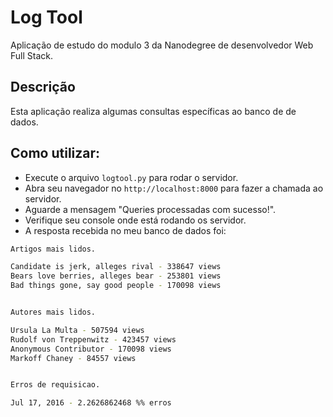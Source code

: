 # Log Tool
Aplicação de estudo do modulo 3 da Nanodegree de desenvolvedor Web Full Stack.

## Descrição
Esta aplicação realiza algumas consultas específicas ao banco de de dados.

## Como utilizar:

* Execute o arquivo `logtool.py` para rodar o servidor.
* Abra seu navegador no `http://localhost:8000` para fazer a chamada ao servidor.
* Aguarde a mensagem "Queries processadas com sucesso!".
* Verifique seu console onde está rodando os servidor.
* A resposta recebida no meu banco de dados foi:

```bash
Artigos mais lidos.

Candidate is jerk, alleges rival - 338647 views
Bears love berries, alleges bear - 253801 views
Bad things gone, say good people - 170098 views


Autores mais lidos.

Ursula La Multa - 507594 views
Rudolf von Treppenwitz - 423457 views
Anonymous Contributor - 170098 views
Markoff Chaney - 84557 views


Erros de requisicao.

Jul 17, 2016 - 2.2626862468 %% erros
```